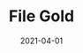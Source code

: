 ---
description: "Pattern%3A%20File%20%7C%20Color%3A%20Gold%20%7C%20Width%3A%2054%u201D%20%7C%20Content%3A%2070%25%20PVC%2C%2030%25%20Polyurethane%20%7C%20Abrasion%3A%20100%2C000%20Double%20Rubs%20-%20Wyzenbeek%20Method%20%7C%20Repeat%3A%20None%20%7C%20Flammability%3A%20NFPA%20260%20%7C%20Applications%3A%20Contract%20/%20Hospitality%2C%20Residential%20%7C%2035%20Yard%20Minimum%20%7C%20"
tags: 
  - "Lark Fontaine"
  - "File"
  - "Textiles"
image_primary: "img/Gold_large.jpg"
href: "https://www.larkfontaine.com/collections/textiles/products/file-gold"
designer: "Lark Fontaine"
title: "File Gold"
category: "Textiles"
subtitle: ""
manufacturer: "Lark Fontaine"
slug: "/manufacturers/lark-fontaine/textiles/lark-fontaine-file-gold"
date: "2021-04-01"
---